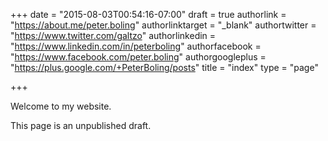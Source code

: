 +++
date = "2015-08-03T00:54:16-07:00"
draft = true
authorlink = "https://about.me/peter.boling"
authorlinktarget = "_blank"
authortwitter = "https://www.twitter.com/galtzo"
authorlinkedin = "https://www.linkedin.com/in/peterboling"
authorfacebook = "https://www.facebook.com/peter.boling"
authorgoogleplus = "https://plus.google.com/+PeterBoling/posts"
title = "index"
type = "page"

+++

Welcome to my website.

This page is an unpublished draft.

